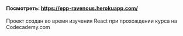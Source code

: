 #### Посмотреть: https://epp-ravenous.herokuapp.com/

Проект создан во время изучения React при прохождении курса на Codecademy.com
